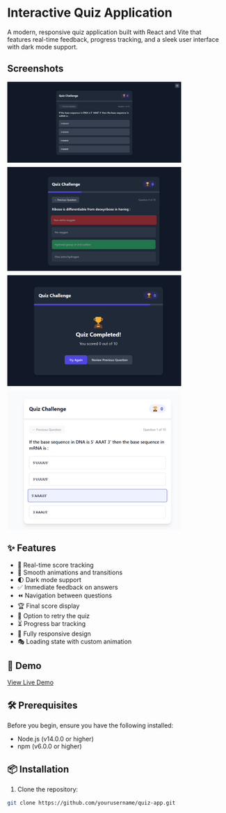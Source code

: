 # Interactive Quiz Application

A modern, responsive quiz application built with React and Vite that features real-time feedback, progress tracking, and a sleek user interface with dark mode support.

## Screenshots


<div style="display: flex; gap: 10px; flex-wrap: wrap">
  <img src="./img/1.png" width="400" alt="Quiz Start">
  <img src="./img/2.png" width="400" alt="Quiz in Progress">
  <img src="./img/3.png" width="400" alt="Correct Answer">
  <img src="./img/4.png" width="400" alt="Quiz Complete">
</div>

## ✨ Features

- 🎯 Real-time score tracking
- 🎨 Smooth animations and transitions
- 🌓 Dark mode support
- ✅ Immediate feedback on answers
- ⏪ Navigation between questions
- 🏆 Final score display
- 🔄 Option to retry the quiz
- ⏳ Progress bar tracking
- 📱 Fully responsive design
- 🎭 Loading state with custom animation

## 🚀 Demo

[View Live Demo](#) <!-- Add your deployed demo link here -->

## 🛠️ Prerequisites

Before you begin, ensure you have the following installed:
- Node.js (v14.0.0 or higher)
- npm (v6.0.0 or higher)

## 📦 Installation

1. Clone the repository:
```bash
git clone https://github.com/yourusername/quiz-app.git

